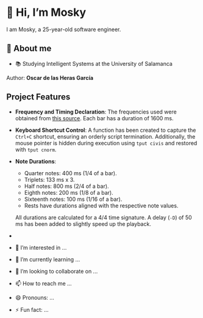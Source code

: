 # 👋 Hi, I’m Mosky
I am Mosky, a 25-year-old software engineer.

## 👾 About me
- 📚 Studying Intelligent Systems at the University of Salamanca

Author: **Oscar de las Heras García**  

## Project Features

- **Frequency and Timing Declaration**: 
  The frequencies used were obtained from [this source](https://www.liutaiomottola.com/formulae/freqtab.htm).
  Each bar has a duration of 1600 ms.

- **Keyboard Shortcut Control**: 
  A function has been created to capture the `Ctrl+C` shortcut, ensuring an orderly script termination. Additionally, the mouse pointer is hidden during execution using `tput civis` and restored with `tput cnorm`.

- **Note Durations**:
  - Quarter notes: 400 ms (1/4 of a bar).
  - Triplets: 133 ms x 3.
  - Half notes: 800 ms (2/4 of a bar).
  - Eighth notes: 200 ms (1/8 of a bar).
  - Sixteenth notes: 100 ms (1/16 of a bar).
  - Rests have durations aligned with the respective note values.
  
  All durations are calculated for a 4/4 time signature. A delay (`-D`) of 50 ms has been added to slightly speed up the playback.


- 
- 👀 I’m interested in ...
- 🌱 I’m currently learning ...
- 💞️ I’m looking to collaborate on ...
- 📫 How to reach me ...
- 😄 Pronouns: ...
- ⚡ Fun fact: ...

<!---
M0sky/M0sky is a ✨ special ✨ repository because its `README.md` (this file) appears on your GitHub profile.
You can click the Preview link to take a look at your changes.
--->
